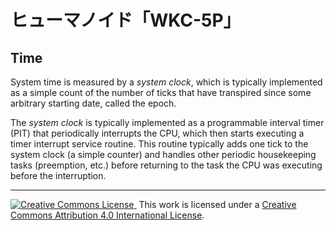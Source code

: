 # ヒューマノイド「WKC-5P」

## Time

System time is measured by a _system clock_, which is typically implemented as a simple count of the number of ticks that have transpired since some arbitrary starting date, called the epoch.

The *system clock* is typically implemented as a programmable interval timer (PIT) that periodically interrupts the CPU, which then starts executing a timer interrupt service routine. This routine typically adds one tick to the system clock (a simple counter) and handles other periodic housekeeping tasks (preemption, etc.) before returning to the task the CPU was executing before the interruption.

<hr/>
<a rel="license" href="http://creativecommons.org/licenses/by/4.0/">
  <img alt="Creative Commons License" style="border-width:0" src="https://i.creativecommons.org/l/by/4.0/80x15.png" />
</a>&nbsp;This work is licensed under a <a rel="license" href="http://creativecommons.org/licenses/by/4.0/">Creative Commons Attribution 4.0 International License</a>.
